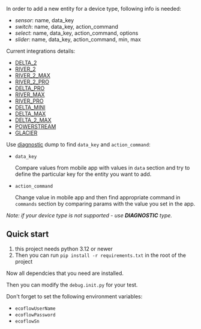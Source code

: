 In order to add a new entity for a device type, following info is needed:
- *sensor*: name, data_key
- *switch*: name, data_key, action_command
- *select*: name, data_key, action_command, options
- *slider*: name, data_key, action_command, min, max

Current integrations details:
- [DELTA_2](devices/DELTA_2.md)
- [RIVER_2](devices/RIVER_2.md)
- [RIVER_2_MAX](devices/RIVER_2_MAX.md)
- [RIVER_2_PRO](devices/RIVER_2_PRO.md)
- [DELTA_PRO](devices/DELTA_PRO.md)
- [RIVER_MAX](devices/RIVER_MAX.md)
- [RIVER_PRO](devices/RIVER_PRO.md)
- [DELTA_MINI](devices/DELTA_MINI.md)
- [DELTA_MAX](devices/DELTA_MAX.md)
- [DELTA_2_MAX](devices/DELTA_2_MAX.md)
- [POWERSTREAM](devices/POWERSTREAM.md)
- [GLACIER](devices/GLACIER.md)


Use [diagnostic](https://www.home-assistant.io/integrations/diagnostics/) dump to find `data_key` and `action_command`:
  - `data_key`

    Compare values from mobile app with values in `data` section and try to define the particular key for the entity you want to add.

  - `action_command`

    Change value in mobile app and then find appropriate command in `commands` section by comparing params with the value you set in the app.


_Note: if your device type is not supported - use **DIAGNOSTIC** type._

## Quick start

1. this project needs python 3.12 or newer
1. Then you can run `pip install -r requirements.txt` in the root of the project

Now all dependcies that you need are installed.

Then you can modify the `debug.init.py` for your test.

Don't forget to set the following environment variables:

- `ecoflowUserName`
- `ecoflowPassword`
- `ecoflowSn`
